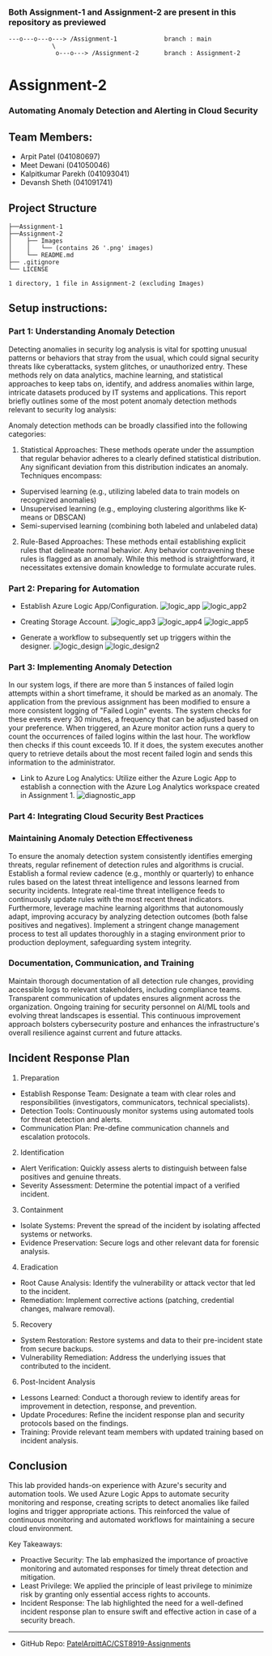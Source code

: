 ### Both Assignment-1 and Assignment-2 are present in this repository as previewed
```
---o---o---o---> /Assignment-1             branch : main
            \
             o---o---> /Assignment-2       branch : Assignment-2
``` 

# Assignment-2
### Automating Anomaly Detection and Alerting in Cloud Security

## Team Members:

- Arpit Patel (041080697)
- Meet Dewani (041050046)
- Kalpitkumar Parekh (041093041)
- Devansh Sheth (041091741)

## Project Structure

```
├──Assignment-1
├──Assignment-2
│    ├── Images
│    │   └── (contains 26 '.png' images)
│    └── README.md
├── .gitignore
└── LICENSE

1 directory, 1 file in Assignment-2 (excluding Images)
```

## Setup instructions:

### Part 1: Understanding Anomaly Detection

Detecting anomalies in security log analysis is vital for spotting unusual patterns or behaviors that stray from the usual, which could signal security threats like cyberattacks, system glitches, or unauthorized entry. These methods rely on data analytics, machine learning, and statistical approaches to keep tabs on, identify, and address anomalies within large, intricate datasets produced by IT systems and applications. This report briefly outlines some of the most potent anomaly detection methods relevant to security log analysis:

Anomaly detection methods can be broadly classified into the following categories:

1. Statistical Approaches: These methods operate under the assumption that regular behavior adheres to a clearly defined statistical distribution. Any significant deviation from this distribution indicates an anomaly. Techniques encompass:

- Supervised learning (e.g., utilizing labeled data to train models on recognized anomalies)
- Unsupervised learning (e.g., employing clustering algorithms like K-means or DBSCAN)
- Semi-supervised learning (combining both labeled and unlabeled data)

2. Rule-Based Approaches: These methods entail establishing explicit rules that delineate normal behavior. Any behavior contravening these rules is flagged as an anomaly. While this method is straightforward, it necessitates extensive domain knowledge to formulate accurate rules.

### Part 2: Preparing for Automation

- Establish Azure Logic App/Configuration.
![logic_app](Images/logic_app.png)
![logic_app2](Images/logic_app2.png)

- Creating Storage Account.
![logic_app3](Images/logic_app3.png)
![logic_app4](Images/logic_app4.png)
![logic_app5](Images/logic_app5.png)

- Generate a workflow to subsequently set up triggers within the designer.
![logic_design](Images/logic_design.png)
![logic_design2](Images/logic_design2.png)

### Part 3: Implementing Anomaly Detection

In our system logs, if there are more than 5 instances of failed login attempts within a short timeframe, it should be marked as an anomaly. The application from the previous assignment has been modified to ensure a more consistent logging of "Failed Login" events. The system checks for these events every 30 minutes, a frequency that can be adjusted based on your preference. When triggered, an Azure monitor action runs a query to count the occurrences of failed logins within the last hour. The workflow then checks if this count exceeds 10. If it does, the system executes another query to retrieve details about the most recent failed login and sends this information to the administrator.

- Link to Azure Log Analytics: Utilize either the Azure Logic App to establish a connection with the Azure Log Analytics workspace created in Assignment 1.
![diagnostic_app](Images/diagnostic_app.png)

### Part 4: Integrating Cloud Security Best Practices

### Maintaining Anomaly Detection Effectiveness

To ensure the anomaly detection system consistently identifies emerging threats, regular refinement of detection rules and algorithms is crucial. Establish a formal review cadence (e.g., monthly or quarterly) to enhance rules based on the latest threat intelligence and lessons learned from security incidents. Integrate real-time threat intelligence feeds to continuously update rules with the most recent threat indicators.  Furthermore, leverage machine learning algorithms that autonomously adapt, improving accuracy by analyzing detection outcomes (both false positives and negatives). Implement a stringent change management process to test all updates thoroughly in a staging environment prior to production deployment, safeguarding system integrity.

### Documentation, Communication, and Training

Maintain thorough documentation of all detection rule changes, providing accessible logs to relevant stakeholders, including compliance teams. Transparent communication of updates ensures alignment across the organization. Ongoing training for security personnel on AI/ML tools and evolving threat landscapes is essential. This continuous improvement approach bolsters cybersecurity posture and enhances the infrastructure's overall resilience against current and future attacks.


## Incident Response Plan

1. Preparation
- Establish Response Team: Designate a team with clear roles and responsibilities (investigators, communicators, technical specialists).
- Detection Tools: Continuously monitor systems using automated tools for threat detection and alerts.
- Communication Plan: Pre-define communication channels and escalation protocols.

2. Identification
- Alert Verification: Quickly assess alerts to distinguish between false positives and genuine threats.
- Severity Assessment: Determine the potential impact of a verified incident.

3. Containment
- Isolate Systems: Prevent the spread of the incident by isolating affected systems or networks.
- Evidence Preservation: Secure logs and other relevant data for forensic analysis.

4. Eradication
- Root Cause Analysis: Identify the vulnerability or attack vector that led to the incident.
- Remediation: Implement corrective actions (patching, credential changes, malware removal).

5. Recovery
- System Restoration: Restore systems and data to their pre-incident state from secure backups.
- Vulnerability Remediation: Address the underlying issues that contributed to the incident.

6. Post-Incident Analysis
- Lessons Learned: Conduct a thorough review to identify areas for improvement in detection, response, and prevention.
- Update Procedures: Refine the incident response plan and security protocols based on the findings.
- Training: Provide relevant team members with updated training based on incident analysis.

## Conclusion

This lab provided hands-on experience with Azure's security and automation tools. We used Azure Logic Apps to automate security monitoring and response, creating scripts to detect anomalies like failed logins and trigger appropriate actions. This reinforced the value of continuous monitoring and automated workflows for maintaining a secure cloud environment.

Key Takeaways:
- Proactive Security: The lab emphasized the importance of proactive monitoring and automated responses for timely threat detection and mitigation.
- Least Privilege: We applied the principle of least privilege to minimize risk by granting only essential access rights to accounts.
- Incident Response: The lab highlighted the need for a well-defined incident response plan to ensure swift and effective action in case of a security breach.

---

- GitHub Repo:
[PatelArpittAC/CST8919-Assignments](https://github.com/PatelArpittAC/CST8919-Assignments)
